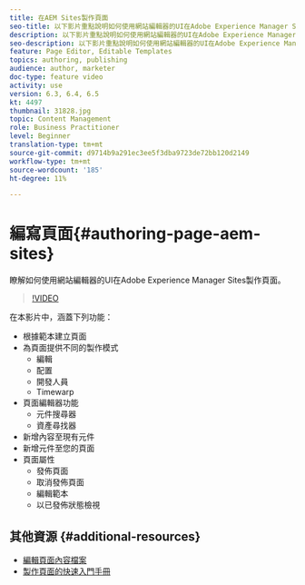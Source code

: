 ```yaml
---
title: 在AEM Sites製作頁面
seo-title: 以下影片重點說明如何使用網站編輯器的UI在Adobe Experience Manager Sites製作新頁面
description: 以下影片重點說明如何使用網站編輯器的UI在Adobe Experience Manager Sites製作新頁面
seo-description: 以下影片重點說明如何使用網站編輯器的UI在Adobe Experience Manager Sites製作新頁面
feature: Page Editor, Editable Templates
topics: authoring, publishing
audience: author, marketer
doc-type: feature video
activity: use
version: 6.3, 6.4, 6.5
kt: 4497
thumbnail: 31828.jpg
topic: Content Management
role: Business Practitioner
level: Beginner
translation-type: tm+mt
source-git-commit: d9714b9a291ec3ee5f3dba9723de72bb120d2149
workflow-type: tm+mt
source-wordcount: '185'
ht-degree: 11%

---
```



# 編寫頁面{#authoring-page-aem-sites}

瞭解如何使用網站編輯器的UI在Adobe Experience Manager Sites製作頁面。

>[!VIDEO](https://video.tv.adobe.com/v/31828?quality=12&learn=on)

在本影片中，涵蓋下列功能：

* 根據範本建立頁面
* 為頁面提供不同的製作模式
   * 編輯
   * 配置
   * 開發人員
   * Timewarp
* 頁面編輯器功能
   * 元件搜尋器
   * 資產尋找器
* 新增內容至現有元件
* 新增元件至您的頁面
* 頁面屬性
   * 發佈頁面
   * 取消發佈頁面
   * 編輯範本
   * 以已發佈狀態檢視

## 其他資源 {#additional-resources}

* [編輯頁面內容檔案](https://docs.adobe.com/content/help/en/experience-manager-cloud-service/sites/authoring/fundamentals/editing-content.html)
* [製作頁面的快速入門手冊](https://docs.adobe.com/content/help/en/experience-manager-cloud-service/sites/authoring/getting-started/quick-start.html)
